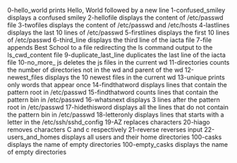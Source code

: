0-hello_world prints Hello, World followed by a new line
1-confused_smiley displays a confused smiley
2-hellofile displays the content of /etc/passwd file
3-twofiles displays the content of /etc/passwd and /etc/hosts
4-lastlines displays the last 10 lines of /etc/passwd
5-firstlines displays the first 10 lines of /etc/passwd
6-third_line displays the third line of the iacta file
7-file appends Best School to a file
redirecting the ls command output to the ls_cwd_content file
9-duplicate_last_line duplicates the last line of the iacta file
10-no_more_ js deletes the js files in the current wd
11-directories counts the number of directories not in the wd and parent of the wd
12-newest_files displays the 10 newest files in the current wd
13-unique prints only words that appear once
14-findthatword displays lines that contain the pattern root in /etc/passwd
15-findthatword counts lines that contain the pattern bin in /etc/passwd
16-whatsnext displays 3 lines after the pattern root in /etc/passwd
17-hidethisword displays all the lines that do not contain the pattern bin in /etc/passwd
18-letteronly displays lines that starts with a letter in the /etc/ssh/sshd_config
19-AZ replaces characters
20-hiago removes characters C and c respectively
21-reverse reverses input
22-users_and_homes displays all users and their home directories
100-casks displays the name of empty directories
100-empty_casks displays the name of empty directories
